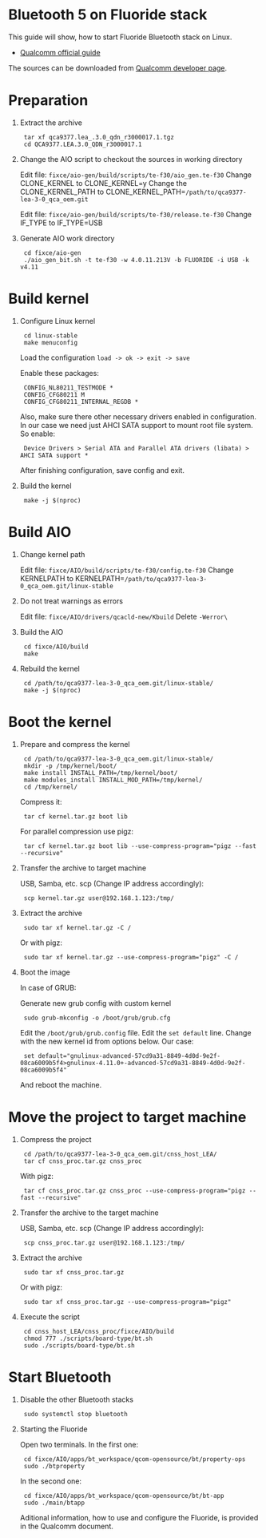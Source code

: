 Bluetooth 5 on Fluoride stack
=====================================

This guide will show, how to start Fluoride Bluetooth stack on Linux.

 - [Qualcomm official guide](https://developer.qualcomm.com/qfile/35614/80-yc636-1_b_qca6174a_qca9377_wlan_bluetooth_linux_x86_porting_guide.pdf "Qualcomm official guide")

The sources can be downloaded from [Qualcomm developer page](https://developer.qualcomm.com/).

# Preparation

1. Extract the archive

		tar xf qca9377.lea_.3.0_qdn_r3000017.1.tgz
		cd QCA9377.LEA.3.0_QDN_r3000017.1

2. Change the AIO script to checkout the sources in working directory

	Edit file: `fixce/aio-gen/build/scripts/te-f30/aio_gen.te-f30`
	Change CLONE_KERNEL to CLONE_KERNEL=y
	Change the CLONE_KERNEL_PATH to CLONE_KERNEL_PATH=`/path/to/qca9377-lea-3-0_qca_oem.git`

	Edit file: `fixce/aio-gen/build/scripts/te-f30/release.te-f30`
	Change IF_TYPE to IF_TYPE=USB

3. Generate AIO work directory

		cd fixce/aio-gen
		./aio_gen_bit.sh -t te-f30 -w 4.0.11.213V -b FLUORIDE -i USB -k v4.11

# Build kernel

1. Configure Linux kernel

		cd linux-stable
		make menuconfig

	Load the configuration `load -> ok -> exit -> save`

	Enable these packages:

		CONFIG_NL80211_TESTMODE *
		CONFIG_CFG80211 M
		CONFIG_CFG80211_INTERNAL_REGDB *

	Also, make sure there other necessary drivers enabled in configuration. In our case we need just AHCI SATA support to mount root file system. So enable:

		Device Drivers > Serial ATA and Parallel ATA drivers (libata) > AHCI SATA support *

	After finishing configuration, save config and exit.

2. Build the kernel

		make -j $(nproc)

# Build AIO

1. Change kernel path

	Edit file: `fixce/AIO/build/scripts/te-f30/config.te-f30`
	Change KERNELPATH to KERNELPATH=`/path/to/qca9377-lea-3-0_qca_oem.git/linux-stable`

2. Do not treat warnings as errors

	Edit file: `fixce/AIO/drivers/qcacld-new/Kbuild`
	Delete `-Werror\`

3. Build the AIO

		cd fixce/AIO/build
		make

4. Rebuild the kernel 

		cd /path/to/qca9377-lea-3-0_qca_oem.git/linux-stable/
		make -j $(nproc)

# Boot the kernel

1. Prepare and compress the kernel

		cd /path/to/qca9377-lea-3-0_qca_oem.git/linux-stable/
		mkdir -p /tmp/kernel/boot/
		make install INSTALL_PATH=/tmp/kernel/boot/
		make modules_install INSTALL_MOD_PATH=/tmp/kernel/
		cd /tmp/kernel/
	
	Compress it:

		tar cf kernel.tar.gz boot lib

	For parallel compression use pigz:

		tar cf kernel.tar.gz boot lib --use-compress-program="pigz --fast --recursive"

2. Transfer the archive to target machine

	USB, Samba, etc.
	scp (Change IP address accordingly):

		scp kernel.tar.gz user@192.168.1.123:/tmp/

3. Extract the archive

		sudo tar xf kernel.tar.gz -C /

	Or with pigz:

		sudo tar xf kernel.tar.gz --use-compress-program="pigz" -C /

4. Boot the image

	In case of GRUB:
	
	Generate new grub config with custom kernel

		sudo grub-mkconfig -o /boot/grub/grub.cfg

	Edit the `/boot/grub/grub.config` file. Edit the `set default` line.
	Change with the new kernel id from options below.
	Our case:

		set default="gnulinux-advanced-57cd9a31-8849-4d0d-9e2f-08ca6009b5f4>gnulinux-4.11.0+-advanced-57cd9a31-8849-4d0d-9e2f-08ca6009b5f4"

	And reboot the machine.

# Move the project to target machine

1. Compress the project

		cd /path/to/qca9377-lea-3-0_qca_oem.git/cnss_host_LEA/
		tar cf cnss_proc.tar.gz cnss_proc

	With pigz:

		tar cf cnss_proc.tar.gz cnss_proc --use-compress-program="pigz --fast --recursive"

2. Transfer the archive to the target machine

	USB, Samba, etc.
	scp (Change IP address accordingly):

		scp cnss_proc.tar.gz user@192.168.1.123:/tmp/

3. Extract the archive

		sudo tar xf cnss_proc.tar.gz

	Or with pigz:

		sudo tar xf cnss_proc.tar.gz --use-compress-program="pigz"

4. Execute the script

		cd cnss_host_LEA/cnss_proc/fixce/AIO/build
		chmod 777 ./scripts/board-type/bt.sh
		sudo ./scripts/board-type/bt.sh

# Start Bluetooth

1. Disable the other Bluetooth stacks

		sudo systemctl stop bluetooth

2. Starting the Fluoride

	Open two terminals. In the first one:

		cd fixce/AIO/apps/bt_workspace/qcom-opensource/bt/property-ops
		sudo ./btproperty

	In the second one:

		cd fixce/AIO/apps/bt_workspace/qcom-opensource/bt/bt-app
		sudo ./main/btapp

	Aditional information, how to use and configure the Fluoride, is provided in the Qualcomm document.

